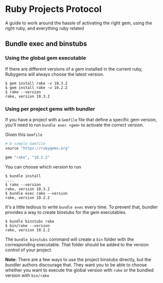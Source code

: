 Ruby Projects Protocol
======================

A guide to work around the hassle of activating the right gem, using
the right ruby, and everything ruby related


Bundle exec and binstubs
------------------------

### Using the global gem executable

If there are different versions of a gem installed in the current ruby, Rubygems
will always choose the latest version.

```shell
$ gem install rake -v 10.3.2
$ gem install rake -v 10.2.2
$ rake --version
rake, version 10.3.2
```

### Using per project gems with bundler

If you have a project with a `Gemfile` file that define a specific gem version,
you'll need to run `bundle exec <gem>` to activate the correct version.

Given this `Gemfile`
```ruby
# A sample Gemfile
source "https://rubygems.org"

gem "rake", "10.2.2"
```

You can choose which version to run

```shell
$ bundle install
....
$ rake --version
rake, version 10.3.2
$ bundle exec rake --version
rake, version 10.2.2
```

It's a little tedious to write `bundle exec` every time. To prevent that, bundler
provides a way to create binstubs for the gem executables.

```shell
$ bundle binstubs rake
$ bin/rake --version
rake, version 10.2.2
```

The `bundle binstubs` command will create a `bin` folder with the corresponding
executable. That folder should be added to the version control of your project.

**Note:** There are a few ways to use the project binstubs directly, but the
bundler authors discourage that. They want you to be able to choose whether you
want to execute the global version with `rake` or the bundled version with `bin/rake`

